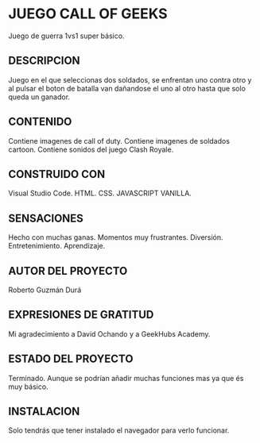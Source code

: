 # JUEGO CALL OF GEEKS

Juego de guerra 1vs1 super básico.

## DESCRIPCION

Juego en el que seleccionas dos soldados, se enfrentan uno contra otro y al pulsar el boton de batalla van dañandose el uno al otro hasta que solo queda un ganador.

## CONTENIDO

Contiene imagenes de call of duty.
Contiene imagenes de soldados cartoon.
Contiene sonidos del juego Clash Royale.

## CONSTRUIDO CON

Visual Studio Code.
HTML.
CSS.
JAVASCRIPT VANILLA.

## SENSACIONES

Hecho con muchas ganas.
Momentos muy frustrantes.
Diversión.
Entretenimiento.
Aprendizaje.

## AUTOR DEL PROYECTO

Roberto Guzmán Durá

## EXPRESIONES DE GRATITUD

Mi agradecimiento a David Ochando y a GeekHubs Academy.

## ESTADO DEL PROYECTO

Terminado.
Aunque se podrían añadir muchas funciones mas ya que és muy básico.

## INSTALACION

Solo tendrás que tener instalado el navegador para verlo funcionar.


